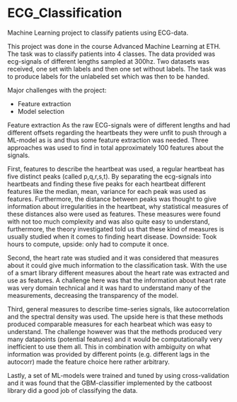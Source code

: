 # ECG_Classification
Machine Learning project to classify patients using ECG-data.

This project was done in the course Advanced Machine Learning at ETH. The task was to classify patients into 4 classes. The data provided was ecg-signals of different lengths sampled at 300hz. Two datasets was received, one set with labels and then one set without labels. The task was to produce labels for the unlabeled set which was then to be handed. 

Major challenges with the project:
* Feature extraction
* Model selection

Feature extraction
As the raw ECG-signals were of different lengths and had different offsets regarding the heartbeats they were unfit to push through a ML-model as is and thus some feature extraction was needed. Three approaches was used to find in total approximately 100 features about the signals. 

First, features to describe the heartbeat was used, a regular heartbeat has five distinct peaks (called p,q,r,s,t). By separating the ecg-signals into heartbeats and finding these five peaks for each heartbeat different features like the median, mean, variance for each peak was used as features. Furthermore, the distance between peaks was thought to give information about irregularities in the heartbeat, why statistical measures of these distances also were used as features. These measures were found with not too much complexity and was also quite easy to understand, furthermore, the theory investigated told us that these kind of measures is usually studied when it comes to finding heart disease. Downside: Took hours to compute, upside: only had to compute it once.

Second, the heart rate was studied and it was considered that measures about it could give much information to the classification task. With the use of a smart library different measures about the heart rate was extracted and use as features. A challenge here was that the information about heart rate was very domain technical and it was hard to understand many of the measurements, decreasing the transparency of the model.

Third, general measures to describe time-series signals, like autocorrelation and the spectral density was used. The upside here is that these methods produced comparable measures for each hearbeat which was easy to understand. The challenge however was that the methods produced very many datapoints (potential features) and it would be computationally very inefficient to use them all. This in combination with ambiguity on what information was provided by different points (e.g. different lags in the autocorr) made the feature choice here rather arbitrary. 

Lastly, a set of ML-models were trained and tuned by using cross-validation and it was found that the GBM-classifier implemented by the catboost library did a good job of classifying the data.
